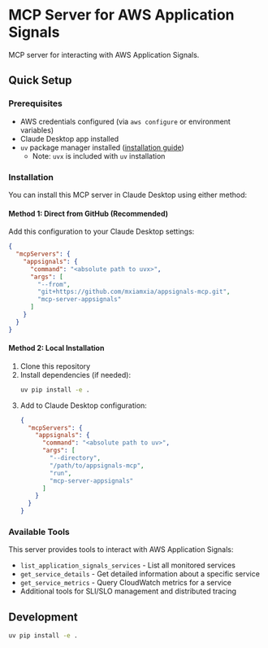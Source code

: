 # MCP Server for AWS Application Signals

MCP server for interacting with AWS Application Signals.

## Quick Setup

### Prerequisites
- AWS credentials configured (via `aws configure` or environment variables)
- Claude Desktop app installed
- `uv` package manager installed ([installation guide](https://docs.astral.sh/uv/getting-started/installation/))
  - Note: `uvx` is included with `uv` installation

### Installation

You can install this MCP server in Claude Desktop using either method:

#### Method 1: Direct from GitHub (Recommended)
Add this configuration to your Claude Desktop settings:

```json
{
  "mcpServers": {
    "appsignals": {
      "command": "<absolute path to uvx>",
      "args": [
        "--from",
        "git+https://github.com/mxiamxia/appsignals-mcp.git",
        "mcp-server-appsignals"
      ]
    }
  }
}
```

#### Method 2: Local Installation
1. Clone this repository
2. Install dependencies (if needed):
   ```bash
   uv pip install -e .
   ```
3. Add to Claude Desktop configuration:
   ```json
   {
     "mcpServers": {
       "appsignals": {
         "command": "<absolute path to uv>",
         "args": [
           "--directory",
           "/path/to/appsignals-mcp",
           "run",
           "mcp-server-appsignals"
         ]
       }
     }
   }
   ```

### Available Tools

This server provides tools to interact with AWS Application Signals:
- `list_application_signals_services` - List all monitored services
- `get_service_details` - Get detailed information about a specific service
- `get_service_metrics` - Query CloudWatch metrics for a service
- Additional tools for SLI/SLO management and distributed tracing

## Development

```bash
uv pip install -e .
```
